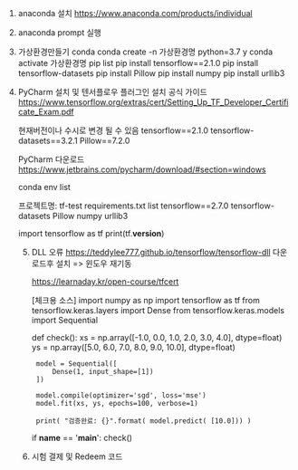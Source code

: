 1. anaconda 설치
    https://www.anaconda.com/products/individual

2. anaconda prompt 실행


3. 가상환경만들기
    conda
    conda create -n  가상환경명  python=3.7
    y
    conda activate 가상환경명
    pip list
    pip install tensorflow==2.1.0
    pip install tensorflow-datasets
    pip install Pillow
    pip install numpy
    pip install urllib3

4. PyCharm 설치 및 텐서플로우 플러그인 설치
    공식 가이드 
    https://www.tensorflow.org/extras/cert/Setting_Up_TF_Developer_Certificate_Exam.pdf

    현재버전이나 수시로 변경 될 수 있음
    tensorflow==2.1.0
    tensorflow-datasets==3.2.1
    Pillow==7.2.0

    PyCharm 다운로드 
    https://www.jetbrains.com/pycharm/download/#section=windows

    conda env list

    프로젝트명: tf-test
    requirements.txt
        list
        tensorflow==2.7.0
        tensorflow-datasets
        Pillow
        numpy
        urllib3

    import tensorflow as tf
    print(tf.__version__)

    5. DLL 오류
        https://teddylee777.github.io/tensorflow/tensorflow-dll
        다운로드후 설치 => 윈도우 재기동

        https://learnaday.kr/open-course/tfcert

        [체크용 소스]
        import numpy as np
        import tensorflow as tf
        from tensorflow.keras.layers import Dense
        from tensorflow.keras.models import Sequential

        def check():
            xs = np.array([-1.0, 0.0, 1.0, 2.0, 3.0, 4.0], dtype=float)
            ys = np.array([5.0, 6.0, 7.0, 8.0, 9.0, 10.0], dtype=float)

            model = Sequential([
                Dense(1, input_shape=[1])
            ])

            model.compile(optimizer='sgd', loss='mse')
            model.fit(xs, ys, epochs=100, verbose=1)

            print( "검증완료: {}".format( model.predict( [10.0])) )

        if __name__ == '__main__':
            check()


    6. 시험 결제 및 Redeem 코드

